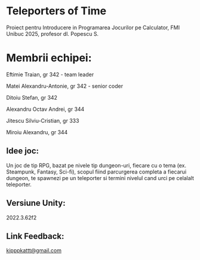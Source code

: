 # Teleporters of Time
Proiect pentru Introducere in Programarea Jocurilor pe Calculator, FMI Unibuc 2025, profesor dl. Popescu S.

# Membrii echipei:
Eftimie Traian, gr 342 - team leader

Matei Alexandru-Antonie, gr 342 - senior coder

Ditoiu Stefan, gr 342

Alexandru Octav Andrei, gr 344

Jitescu Silviu-Cristian, gr 333

Miroiu Alexandru, gr 344

## Idee joc:
Un joc de tip RPG, bazat pe nivele tip dungeon-uri, fiecare cu o tema (ex. Steampunk, Fantasy, Sci-fi), scopul fiind parcurgerea completa a fiecarui dungeon, te spawnezi pe un teleporter si termini nivelul cand urci pe celalalt teleporter.

## Versiune Unity:
2022.3.62f2

## Link Feedback:
kipppkattt@gmail.com
